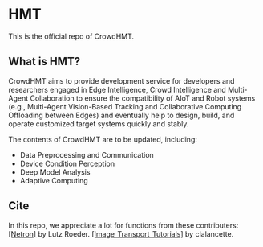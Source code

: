 # HMT
This is the official repo of CrowdHMT.

## What is HMT?
CrowdHMT aims to provide development service for developers and researchers engaged in Edge Intelligence, Crowd Intelligence and Multi-Agent Collaboration to ensure the compatibility of AIoT and Robot systems (e.g., Multi-Agent Vision-Based Tracking and Collaborative Computing Offloading between Edges) and eventually help to design, build, and operate customized target systems quickly and stably.

The contents of CrowdHMT are to be updated, including:
* Data Preprocessing and Communication
* Device Condition Perception
* Deep Model Analysis
* Adaptive Computing

## Cite
In this repo, we appreciate a lot for functions from these contributers:
[[Netron]](https://github.com/lutzroeder/netron) by Lutz Roeder.
[[Image_Transport_Tutorials]](https://github.com/ros-perception/image_transport_tutorials) by clalancette.